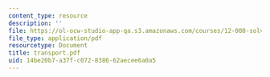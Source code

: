 ```yaml
---
content_type: resource
description: ''
file: https://ol-ocw-studio-app-qa.s3.amazonaws.com/courses/12-000-solving-complex-problems-fall-2003/14be20b7a37fc072838662aecee6a0a5_transport.pdf
file_type: application/pdf
resourcetype: Document
title: transport.pdf
uid: 14be20b7-a37f-c072-8386-62aecee6a0a5
---
```

